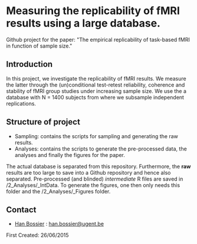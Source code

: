 # Measuring the replicability of fMRI results using a large database.

Github project for the paper:
"The empirical replicability of task-based fMRI in function of sample size."

## Introduction

In this project, we investigate the replicability of fMRI results. We measure the latter through the (un)conditional test-retest reliability, coherence and stability of fMRI group studies under increasing sample size. 
We use the a database with N = 1400 subjects from where we subsample independent replications.

## Structure of project
* Sampling: contains the scripts for sampling and generating the raw results.
* Analyses: contains the scripts to generate the pre-processed data, the analyses and finally the figures for the paper. 

The actual database is separated from this repository. Furthermore, the **raw** results are too large to save into a Github repository and hence also separated. Pre-processed (and blinded) *intermediate* R files are saved in /2_Analyses/_IntData. 
To generate the figures, one then only needs this folder and the /2_Analyses/_Figures folder. 

## Contact
* [Han Bossier] : han.bossier@ugent.be 
 
First Created: 26/06/2015

[Han Bossier]: http://telefoonboek.ugent.be/nl/people/802001626303

